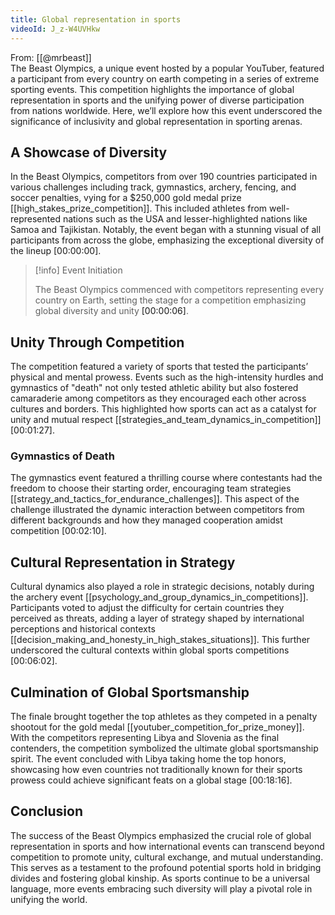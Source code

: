 ```yaml
---
title: Global representation in sports
videoId: J_z-W4UVHkw
---
```


From: [[@mrbeast]] <br/> 
The Beast Olympics, a unique event hosted by a popular YouTuber, featured a participant from every country on earth competing in a series of extreme sporting events. This competition highlights the importance of global representation in sports and the unifying power of diverse participation from nations worldwide. Here, we’ll explore how this event underscored the significance of inclusivity and global representation in sporting arenas.

## A Showcase of Diversity

In the Beast Olympics, competitors from over 190 countries participated in various challenges including track, gymnastics, archery, fencing, and soccer penalties, vying for a $250,000 gold medal prize [[high_stakes_prize_competition]]. This included athletes from well-represented nations such as the USA and lesser-highlighted nations like Samoa and Tajikistan. Notably, the event began with a stunning visual of all participants from across the globe, emphasizing the exceptional diversity of the lineup <a class="yt-timestamp" data-t="00:00:00">[00:00:00]</a>.

> [!info] Event Initiation
> 
> The Beast Olympics commenced with competitors representing every country on Earth, setting the stage for a competition emphasizing global diversity and unity <a class="yt-timestamp" data-t="00:00:06">[00:00:06]</a>.

## Unity Through Competition

The competition featured a variety of sports that tested the participants’ physical and mental prowess. Events such as the high-intensity hurdles and gymnastics of "death" not only tested athletic ability but also fostered camaraderie among competitors as they encouraged each other across cultures and borders. This highlighted how sports can act as a catalyst for unity and mutual respect [[strategies_and_team_dynamics_in_competition]] <a class="yt-timestamp" data-t="00:01:27">[00:01:27]</a>.

### Gymnastics of Death

The gymnastics event featured a thrilling course where contestants had the freedom to choose their starting order, encouraging team strategies [[strategy_and_tactics_for_endurance_challenges]]. This aspect of the challenge illustrated the dynamic interaction between competitors from different backgrounds and how they managed cooperation amidst competition <a class="yt-timestamp" data-t="00:02:10">[00:02:10]</a>.

## Cultural Representation in Strategy

Cultural dynamics also played a role in strategic decisions, notably during the archery event [[psychology_and_group_dynamics_in_competitions]]. Participants voted to adjust the difficulty for certain countries they perceived as threats, adding a layer of strategy shaped by international perceptions and historical contexts [[decision_making_and_honesty_in_high_stakes_situations]]. This further underscored the cultural contexts within global sports competitions <a class="yt-timestamp" data-t="00:06:02">[00:06:02]</a>.

## Culmination of Global Sportsmanship

The finale brought together the top athletes as they competed in a penalty shootout for the gold medal [[youtuber_competition_for_prize_money]]. With the competitors representing Libya and Slovenia as the final contenders, the competition symbolized the ultimate global sportsmanship spirit. The event concluded with Libya taking home the top honors, showcasing how even countries not traditionally known for their sports prowess could achieve significant feats on a global stage <a class="yt-timestamp" data-t="00:18:16">[00:18:16]</a>.

## Conclusion

The success of the Beast Olympics emphasized the crucial role of global representation in sports and how international events can transcend beyond competition to promote unity, cultural exchange, and mutual understanding. This serves as a testament to the profound potential sports hold in bridging divides and fostering global kinship. As sports continue to be a universal language, more events embracing such diversity will play a pivotal role in unifying the world.